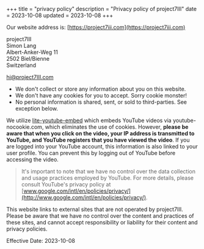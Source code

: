 +++
title = "privacy policy"
description = "Privacy policy of project7III"
date = 2023-10-08
updated = 2023-10-08
+++

Our website address is: [https://project7iii.com](https://project7iii.com)

project7III  
Simon Lang  
Albert-Anker-Weg 11  
2502 Biel/Bienne  
Switzerland

[hi@project7III.com](mailto:hi@project7iii.com)

- We don't collect or store any information about you on this website.
- We don't have any cookies for you to accept. Sorry cookie monster!
- No personal information is shared, sent, or sold to third-parties. See exception below.

We utilize [lite-youtube-embed](https://github.com/paulirish/lite-youtube-embed) which embeds YouTube videos via youtube-nocookie.com, which eliminates the use of cookies. However, **please be aware that when you click on the video, your IP address is transmitted to YouTube, and YouTube registers that you have viewed the video**. If you are logged into your YouTube account, this information is also linked to your user profile. You can prevent this by logging out of YouTube before accessing the video.

>It's important to note that we have no control over the data collection and usage practices employed by YouTube. For more details, please consult YouTube's privacy policy at [www.google.com/intl/en/policies/privacy/](http://www.google.com/intl/en/policies/privacy/).

This website links to external sites that are not operated by project7III. Please be aware that we have no control over the content and practices of these sites, and cannot accept responsibility or liability for their content and privacy policies.


Effective Date: 2023-10-08
